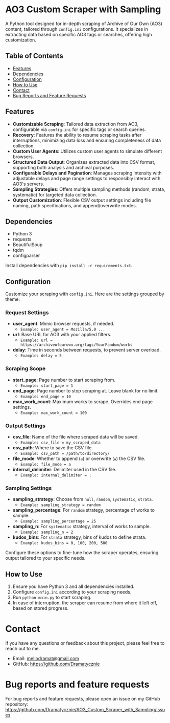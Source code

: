 # AO3 Custom Scraper with Sampling
A Python tool designed for in-depth scraping of Archive of Our Own (AO3) content, tailored through `config.ini` configurations. It specializes in extracting data based on specific AO3 tags or searches, offering high customization.

## Table of Contents
- [Features](#features)
- [Dependencies](#dependencies)
- [Configuration](#configuration)
- [How to Use](#how-to-use)
- [Contact](#contact)
- [Bug Reports and Feature Requests](#bug-reports-and-feature-requests)

## Features
- **Customizable Scraping**: Tailored data extraction from AO3, configurable via `config.ini` for specific tags or search queries.
- **Recovery**: Features the ability to resume scraping tasks after interruptions, minimizing data loss and ensuring completeness of data collection.
- **Custom User Agents**: Utilizes custom user agents to simulate different browsers.
- **Structured Data Output**: Organizes extracted data into CSV format, supporting both analysis and archival purposes.
- **Configurable Delays and Pagination**: Manages scraping intensity with adjustable delays and page range settings to responsibly interact with AO3's servers.
- **Sampling Strategies**: Offers multiple sampling methods (random, strata, systematic) for targeted data collection.
- **Output Customization**: Flexible CSV output settings including file naming, path specifications, and append/overwrite modes.

## Dependencies
- Python 3
- requests
- BeautifulSoup
- tqdm
- configparser

Install dependencies with `pip install -r requirements.txt`.

## Configuration
Customize your scraping with `config.ini`. Here are the settings grouped by theme:

### Request Settings
- **user_agent**: Mimic browser requests, if needed.
  - `Example: user_agent = Mozilla/5.0 ...`
- **url**: Base URL for AO3 with your applied filters.
  - `Example: url = https://archiveofourown.org/tags/YourFandom/works`
- **delay**: Time in seconds between requests, to prevent server overload.
  - `Example: delay = 5`

### Scraping Scope
- **start_page**: Page number to start scraping from.
  - `Example: start_page = 1`
- **end_page**: Page number to stop scraping at. Leave blank for no limit.
  - `Example: end_page = 10`
- **max_work_count**: Maximum works to scrape. Overrides end page settings.
  - `Example: max_work_count = 100`

### Output Settings
- **csv_file**: Name of the file where scraped data will be saved.
  - `Example: csv_file = my_scraped_data`
- **csv_path**: Where to save the CSV file.
  - `Example: csv_path = /path/to/directory/`
- **file_mode**: Whether to append (`a`) or overwrite (`w`) the CSV file.
  - `Example: file_mode = a`
- **internal_delimiter**: Delimiter used in the CSV file.
  - `Example: internal_delimiter = ;`

### Sampling Settings
- **sampling_strategy**: Choose from `null`, `random`, `systematic`, `strata`.
  - `Example: sampling_strategy = random`
- **sampling_percentage**: For `random` strategy, percentage of works to sample.
  - `Example: sampling_percentage = 25`
- **sampling_n**: For `systematic` strategy, interval of works to sample.
  - `Example: sampling_n = 2`
- **kudos_bins**: For `strata` strategy, bins of kudos to define strata.
  - `Example: kudos_bins = 0, 100, 200, 500`

Configure these options to fine-tune how the scraper operates, ensuring output tailored to your specific needs.


## How to Use
1. Ensure you have Python 3 and all dependencies installed.
2. Configure `config.ini` according to your scraping needs.
3. Run `python main.py` to start scraping.
4. In case of interruption, the scraper can resume from where it left off, based on stored progress.

# Contact
If you have any questions or feedback about this project, please feel free to reach out to me.
- Email: mellodramat@gmail.com
- GitHub: https://github.com/Dramatycznie

# Bug reports and feature requests
For bug reports and feature requests, please open an issue on my GitHub repository: https://github.com/Dramatycznie/AO3_Custom_Scraper_with_Sampling/issues
